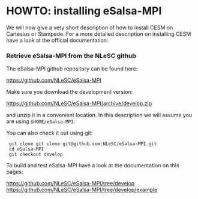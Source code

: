 HOWTO: installing eSalsa-MPI
============================



We will now give a very short description of how to install CESM on Cartesius or Stampede. For a more detailed description on installing CESM have a look at the official documentation:

### Retrieve eSalsa-MPI from the NLeSC github

The eSalsa-MPI github repository can be found here:

<https://github.com/NLeSC/eSalsa-MPI>

Make sure you download the development version:

<https://github.com/NLeSC/eSalsa-MPI/archive/develop.zip>

and unzip it in a convenient location. In this description we will assume you are using `$HOME/eSalsa-MPI`.

You can also check it out using git:

     git clone git clone git@github.com:NLeSC/eSalsa-MPI.git
     cd eSalsa-MPI
     git checkout develop

To build and test eSalsa-MPI have a look at the documentation on this pages:

<https://github.com/NLeSC/eSalsa-MPI/tree/develop>
<https://github.com/NLeSC/eSalsa-MPI/tree/develop/example>

